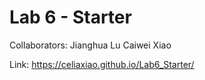 # Lab 6 - Starter

Collaborators:
Jianghua Lu
Caiwei Xiao

Link: https://celiaxiao.github.io/Lab6_Starter/